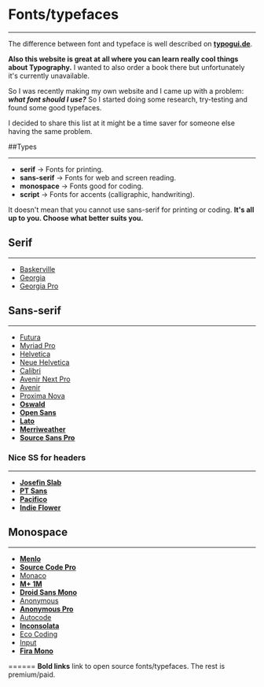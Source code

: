 
# Fonts/typefaces
___
The difference between font and typeface is well described on **[typogui.de](http://www.typogui.de/#fontsvstypefaces)**.

**Also this website is great at all where you can learn really cool things about Typography.** 
I wanted to also order a book there but unfortunately it's currently unavailable.

So I was recently making my own website and I came up with a problem: **_what font should I use?_**
So I started doing some research, try-testing and found some good typefaces.

I decided to share this list at it might be a time saver for someone else having the same problem.

##Types
___
* **serif** -> Fonts for printing.
* **sans-serif** -> Fonts for web and screen reading.
* **monospace** -> Fonts good for coding.
* **script** -> Fonts for accents (calligraphic, handwriting).

It doesn't mean that you cannot use sans-serif for printing or coding.
**It's all up to you. Choose what better suits you.**

## Serif
___
* [Baskerville](https://www.myfonts.com/fonts/bitstream/baskerville/)
* [Georgia](http://www.myfonts.com/fonts/ascender/georgia/)
* [Georgia Pro](http://www.myfonts.com/fonts/ascender/georgia-pro/)

## Sans-serif
___
* [Futura](http://www.myfonts.com/fonts/bitstream/futura/)
* [Myriad Pro](http://www.myfonts.com/fonts/adobe/myriad/)
* [Helvetica](http://www.myfonts.com/fonts/linotype/helvetica/)
* [Neue Helvetica](http://www.myfonts.com/fonts/linotype/neue-helvetica/)
* [Calibri](http://www.myfonts.com/fonts/ascender/calibri/)
* [Avenir Next Pro](http://www.myfonts.com/fonts/linotype/avenir-next-pro/)
* [Avenir](http://www.myfonts.com/fonts/linotype/avenir/)
* [Proxima Nova](http://www.myfonts.com/fonts/marksimonson/proxima-nova/)
* **[Oswald](https://www.google.com/fonts/specimen/Oswald)**
* **[Open Sans](https://www.google.com/fonts/specimen/Open+Sans)**
* **[Lato](https://www.google.com/fonts/specimen/Lato)**
* **[Merriweather](https://www.google.com/fonts/specimen/Merriweather)**
* **[Source Sans Pro](https://www.google.com/fonts/specimen/Source+Sans+Pro)**

### Nice SS for headers
___
* **[Josefin Slab](https://www.google.com/fonts/specimen/Josefin+Slab)**
* **[PT Sans](https://www.google.com/fonts/specimen/PT+Sans)**
* **[Pacifico](https://www.google.com/fonts/specimen/Pacifico)**
* **[Indie Flower](https://www.google.com/fonts/specimen/Indie+Flower)**

## Monospace
___
* **[Menlo](https://github.com/hbin/top-programming-fonts/blob/master/Menlo-Regular.ttf)**
* **[Source Code Pro](https://www.google.com/fonts/specimen/Source+Code+Pro)**
* [Monaco](https://www.myfonts.com/fonts/apple/monaco/)
* **[M+ 1M](http://www.fontspace.com/m-fonts/m-1m)**
* **[Droid Sans Mono](https://www.google.com/fonts/specimen/Droid+Sans+Mono)**
* [Anonymous](http://www.myfonts.com/fonts/marksimonson/anonymous/)
* **[Anonymous Pro](https://www.google.com/fonts/specimen/Anonymous+Pro)**
* [Autocode](https://www.myfonts.com/fonts/aviation/autocode/)
* **[Inconsolata](https://www.google.com/fonts/specimen/Inconsolata)**
* [Eco Coding](http://www.myfonts.com/fonts/s-core/eco-coding/)
* [Input](http://input.fontbureau.com)
* **[Fira Mono](https://www.google.com/fonts/specimen/Fira+Mono)**

======
**Bold links** link to open source fonts/typefaces. The rest is premium/paid.
